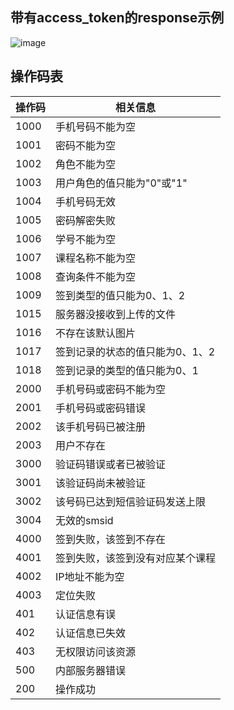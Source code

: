 ## **带有access_token的response示例**
![image](http://linkdust.xicp.net:50843/images/response_demo.png)

## **操作码表**

操作码   |  相关信息
---     |   --- 
1000    |   手机号码不能为空
1001    |   密码不能为空
1002    |   角色不能为空
1003    |   用户角色的值只能为"0"或"1"
1004    |   手机号码无效
1005    |   密码解密失败
1006    |   学号不能为空
1007    |   课程名称不能为空
1008    |   查询条件不能为空
1009    |   签到类型的值只能为0、1、2
1015    |   服务器没接收到上传的文件
1016    |   不存在该默认图片
1017    |   签到记录的状态的值只能为0、1、2
1018    |   签到记录的类型的值只能为0、1
2000    |   手机号码或密码不能为空
2001    |   手机号码或密码错误
2002    |   该手机号码已被注册
2003    |   用户不存在
3000    |   验证码错误或者已被验证
3001    |   该验证码尚未被验证
3002    |   该号码已达到短信验证码发送上限
3004    |   无效的smsid
4000    |   签到失败，该签到不存在
4001    |   签到失败，该签到没有对应某个课程
4002    |   IP地址不能为空
4003    |   定位失败
401     |   认证信息有误
402     |   认证信息已失效
403     |   无权限访问该资源
500     |   内部服务器错误
200     |   操作成功
